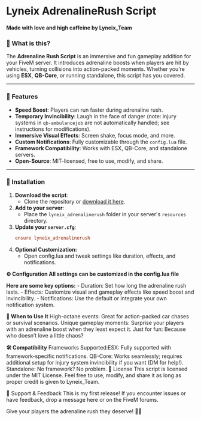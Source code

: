 # Lyneix AdrenalineRush Script
**Made with love and high caffeine by Lyneix_Team**

### 🚀 What is this?
The **Adrenaline Rush Script** is an immersive and fun gameplay addition for your FiveM server. It introduces adrenaline boosts when players are hit by vehicles, turning collisions into action-packed moments. Whether you’re using **ESX**, **QB-Core**, or running standalone, this script has you covered.

---

### 🌟 Features
- **Speed Boost**: Players can run faster during adrenaline rush.
- **Temporary Invincibility**: Laugh in the face of danger (note: injury systems in `qb-ambulancejob` are not automatically handled; see instructions for modifications).
- **Immersive Visual Effects**: Screen shake, focus mode, and more.
- **Custom Notifications**: Fully customizable through the `config.lua` file.
- **Framework Compatibility**: Works with ESX, QB-Core, and standalone servers.
- **Open-Source**: MIT-licensed, free to use, modify, and share.

---

### 🔧 Installation
1. **Download the script**:
   - Clone the repository or [download it here](https://github.com/your-repo-link).
2. **Add to your server**:
   - Place the `lyneix_adrenalinerush` folder in your server's `resources` directory.
3. **Update your `server.cfg`**:
   ```cfg
   ensure lyneix_adrenalinerush
4. **Optional Customization:**
    - Open config.lua and tweak settings like duration, effects, and notifications.
    
**⚙️ Configuration All settings can be customized in the config.lua file**

**Here are some key options:**
    - Duration: Set how long the adrenaline rush lasts.
    - Effects: Customize visual and gameplay effects like speed boost and invincibility.
    - Notifications: Use the default or integrate your own notification system.

**🤔 When to Use It**
High-octane events: Great for action-packed car chases or survival scenarios.
Unique gameplay moments: Surprise your players with an adrenaline boost when they least expect it.
Just for fun: Because who doesn’t love a little chaos?

**🛠️ Compatibility**
Frameworks Supported:ESX: Fully supported with framework-specific notifications.
QB-Core: Works seamlessly; requires additional setup for injury system invincibility if you want (DM for help!).
Standalone: No framework? No problem.
📝 License
This script is licensed under the MIT License.
Feel free to use, modify, and share it as long as proper credit is given to Lyneix_Team.

🙌 Support & Feedback
This is my first release!
If you encounter issues or have feedback, drop a message here or on the FiveM forums.

Give your players the adrenaline rush they deserve! 🚗💨